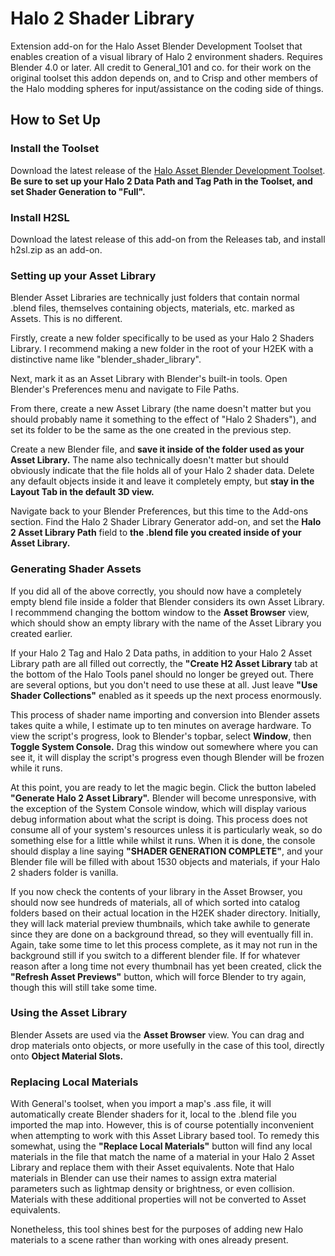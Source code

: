 # Halo 2 Shader Library
Extension add-on for the Halo Asset Blender Development Toolset that enables creation of a visual library of Halo 2 environment shaders. Requires Blender 4.0 or later. All credit to General_101 and co. for their work on the original toolset this addon depends on, and to Crisp and other members of the Halo modding spheres for input/assistance on the coding side of things.

## How to Set Up

### Install the Toolset
Download the latest release of the [Halo Asset Blender Development Toolset](https://github.com/General-101/Halo-Asset-Blender-Development-Toolset).<br>
**Be sure to set up your Halo 2 Data Path and Tag Path in the Toolset, and set Shader Generation to "Full".**

### Install H2SL
Download the latest release of this add-on from the Releases tab, and install h2sl.zip as an add-on.


### Setting up your Asset Library

Blender Asset Libraries are technically just folders that contain normal .blend files, themselves containing objects, materials, etc. marked as Assets. This is no different.

Firstly, create a new folder specifically to be used as your Halo 2 Shaders Library. I recommend making a new folder in the root of your H2EK with a distinctive name like "blender_shader_library".

Next, mark it as an Asset Library with Blender's built-in tools. Open Blender's Preferences menu and navigate to File Paths.

From there, create a new Asset Library (the name doesn't matter but you should probably name it something to the effect of "Halo 2 Shaders"), and set its folder to be the same as the one created in the previous step.

Create a new Blender file, and **save it inside of the folder used as your Asset Library.** The name also technically doesn't matter but should obviously indicate that the file holds all of your Halo 2 shader data. Delete any default objects inside it and leave it completely empty, but **stay in the Layout Tab in the default 3D view.**

Navigate back to your Blender Preferences, but this time to the Add-ons section. Find the Halo 2 Shader Library Generator add-on, and set the **Halo 2 Asset Library Path** field to **the .blend file you created inside of your Asset Library.**


### Generating Shader Assets

If you did all of the above correctly, you should now have a completely empty blend file inside a folder that Blender considers its own Asset Library. I recommmend changing the bottom window to the **Asset Browser** view, which should show an empty library with the name of the Asset Library you created earlier.

If your Halo 2 Tag and Halo 2 Data paths, in addition to your Halo 2 Asset Library path are all filled out correctly, the **"Create H2 Asset Library** tab at the bottom of the Halo Tools panel should no longer be greyed out. There are several options, but you don't need to use these at all. Just leave **"Use Shader Collections"** enabled as it speeds up the next process enormously.

This process of shader name importing and conversion into Blender assets takes quite a while, I estimate up to ten minutes on average hardware. To view the script's progress, look to Blender's topbar, select **Window**, then **Toggle System Console.** Drag this window out somewhere where you can see it, it will display the script's progress even though Blender will be frozen while it runs.

At this point, you are ready to let the magic begin. Click the button labeled **"Generate Halo 2 Asset Library".** Blender will become unresponsive, with the exception of the System Console window, which will display various debug information about what the script is doing. This process does not consume all of your system's resources unless it is particularly weak, so do something else for a little while whilst it runs. When it is done, the console should display a line saying **"SHADER GENERATION COMPLETE"**, and your Blender file will be filled with about 1530 objects and materials, if your Halo 2 shaders folder is vanilla.

If you now check the contents of your library in the Asset Browser, you should now see hundreds of materials, all of which sorted into catalog folders based on their actual location in the H2EK shader directory. Initially, they will lack material preview thumbnails, which take awhile to generate since they are done on a background thread, so they will eventually fill in. Again, take some time to let this process complete, as it may not run in the background still if you switch to a different blender file. If for whatever reason after a long time not every thumbnail has yet been created, click the **"Refresh Asset Previews"** button, which will force Blender to try again, though this will still take some time.


### Using the Asset Library

Blender Assets are used via the **Asset Browser** view. You can drag and drop materials onto objects, or more usefully in the case of this tool, directly onto **Object Material Slots.**

### Replacing Local Materials

With General's toolset, when you import a map's .ass file, it will automatically create Blender shaders for it, local to the .blend file you imported the map into. However, this is of course potentially inconvenient when attempting to work with this Asset Library based tool. To remedy this somewhat, using the **"Replace Local Materials"** button will find any local materials in the file that match the name of a material in your Halo 2 Asset Library and replace them with their Asset equivalents. Note that Halo materials in Blender can use their names to assign extra material parameters such as lightmap density or brightness, or even collision. Materials with these additional properties will not be converted to Asset equivalents.

Nonetheless, this tool shines best for the purposes of adding new Halo materials to a scene rather than working with ones already present.
